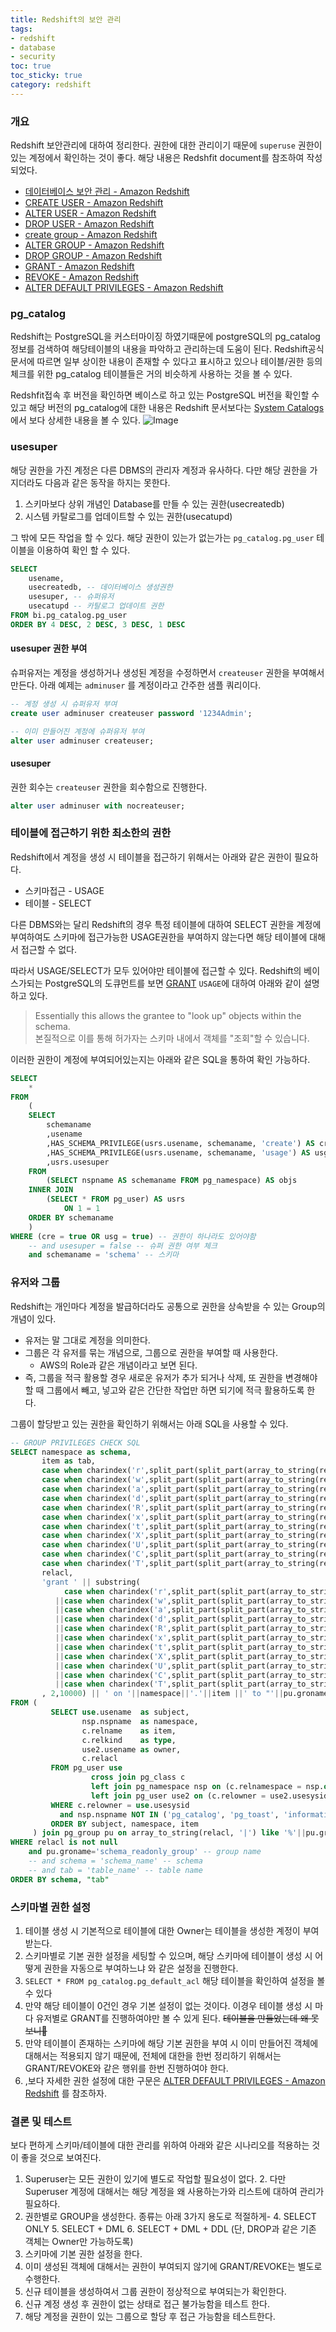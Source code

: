 ```yaml
---
title: Redshift의 보안 관리
tags:
- redshift
- database
- security
toc: true
toc_sticky: true
category: redshift
---
```


### 개요
Redshift 보안관리에 대하여 정리한다. 권한에 대한 관리이기 때문에 `superuse` 권한이 있는 계정에서 확인하는 것이 좋다. 해당 내용은 Redshfit document를 참조하여 작성되었다.
* [데이터베이스 보안 관리 - Amazon Redshift](https://docs.aws.amazon.com/ko_kr/redshift/latest/dg/r_Database_objects.html)
* [CREATE USER - Amazon Redshift ](https://docs.aws.amazon.com/ko_kr/redshift/latest/dg/r_CREATE_USER.html)
* [ALTER USER - Amazon Redshift ](https://docs.aws.amazon.com/ko_kr/redshift/latest/dg/r_ALTER_USER.html)
* [DROP USER - Amazon Redshift ](https://docs.aws.amazon.com/ko_kr/redshift/latest/dg/r_DROP_USER.html)
* [create group - Amazon Redshift](https://docs.aws.amazon.com/ko_kr/redshift/latest/dg/r_CREATE_GROUP.html)
* [ALTER GROUP - Amazon Redshift  ](https://docs.aws.amazon.com/ko_kr/redshift/latest/dg/r_ALTER_GROUP.html)
* [DROP GROUP - Amazon Redshift ](https://docs.aws.amazon.com/ko_kr/redshift/latest/dg/r_DROP_GROUP.html)
* [GRANT - Amazon Redshift ](https://docs.aws.amazon.com/ko_kr/redshift/latest/dg/r_GRANT.html)
* [REVOKE - Amazon Redshift ](https://docs.aws.amazon.com/ko_kr/redshift/latest/dg/r_REVOKE.html)
* [ALTER DEFAULT PRIVILEGES - Amazon Redshift ](https://docs.aws.amazon.com/ko_kr/redshift/latest/dg/r_ALTER_DEFAULT_PRIVILEGES.html)

### pg_catalog
Redshift는 PostgreSQL을 커스터마이징 하였기때문에 postgreSQL의 pg_catalog정보를 검색하여 해당테이블의 내용을 파악하고 관리하는데 도움이 된다. Redshift공식 문서에 따르면 일부 상이한 내용이 존재할 수 있다고 표시하고 있으나 테이블/권한 등의 체크를 위한 pg_catalog 테이블들은 거의 비슷하게 사용하는 것을 볼 수 있다.

Redshfit접속 후 버전을 확인하면 베이스로 하고 있는 PostgreSQL 버전을 확인할 수 있고 해당 버전의 pg_catalog에 대한 내용은 Redshift 문서보다는 [System Catalogs](https://www.postgresql.org/docs/8.0/catalogs.html) 에서 보다 상세한 내용을 볼 수 있다.
![Image](/assets/posts/210811_redshift_001.png)


### usesuper
해당 권한을 가진 계정은 다른 DBMS의 관리자 계정과 유사하다. 다만 해당 권한을 가지더라도 다음과 같은 동작을 하지는 못한다.
1. 스키마보다 상위 개념인 Database를 만들 수 있는 권한(usecreatedb)
2. 시스템 카탈로그를 업데이트할 수 있는 권한(usecatupd)

그 밖에 모든 작업을 할 수 있다. 해당 권한이 있는가 없는가는 `pg_catalog.pg_user` 테이블을 이용하여 확인 할 수 있다.
```sql
SELECT
    usename, 
    usecreatedb, -- 데이터베이스 생성권한
    usesuper, -- 슈퍼유저
    usecatupd -- 카탈로그 업데이트 권한
FROM bi.pg_catalog.pg_user
ORDER BY 4 DESC, 2 DESC, 3 DESC, 1 DESC
```

#### usesuper 권한 부여
슈퍼유저는 계정을 생성하거나 생성된 계정을 수정하면서  `createuser` 권한을 부여해서 만든다. 아래 예제는 `adminuser` 를 계정이라고 간주한 샘플 쿼리이다.
```sql
-- 계정 생성 시 슈퍼유저 부여
create user adminuser createuser password '1234Admin';

-- 이미 만들어진 계정에 슈퍼유저 부여
alter user adminuser createuser;
```
#### usesuper
권한 회수는 `createuser` 권한을 회수함으로 진행한다.
```sql
alter user adminuser with nocreateuser;
```

### 테이블에 접근하기 위한 최소한의 권한
Redshift에서 계정을 생성 시 테이블을 접근하기 위해서는 아래와 같은 권한이 필요하다.
* 스키마접근 - USAGE
* 테이블 - SELECT

다른 DBMS와는 달리 Redshift의 경우 특정 테이블에 대하여 SELECT 권한을 계정에 부여하여도 스키마에 접근가능한 USAGE권한을 부여하지 않는다면 해당 테이블에 대해서 접근할 수 없다. 

따라서 USAGE/SELECT가 모두 있어야만 테이블에 접근할 수 있다. Redshift의 베이스가되는 PostgreSQL의 도큐먼트를 보면 [GRANT](https://www.postgresql.org/docs/8.0/sql-grant.html) `USAGE`에 대하여 아래와 같이 설명하고 있다.
> Essentially this allows the grantee to "look up" objects within the schema.  
> 본질적으로 이를 통해 허가자는 스키마 내에서 객체를 "조회"할 수 있습니다.

이러한 권한이 계정에 부여되어있는지는 아래와 같은 SQL을 통하여 확인 가능하다.
```sql
SELECT
	*
FROM
	(
	SELECT
		schemaname
		,usename
		,HAS_SCHEMA_PRIVILEGE(usrs.usename, schemaname, 'create') AS cre -- 해당 스키마에서 객체를 생성할 수 있는 권한
		,HAS_SCHEMA_PRIVILEGE(usrs.usename, schemaname, 'usage') AS usg -- 해당 스키마에서 객체를 조회할 수 있는 권한
	    ,usrs.usesuper
	FROM
		(SELECT nspname AS schemaname FROM pg_namespace) AS objs
	INNER JOIN
		(SELECT * FROM pg_user) AS usrs
			ON 1 = 1
	ORDER BY schemaname
	)
WHERE (cre = true OR usg = true) -- 권한이 하나라도 있어야함
    -- and usesuper = false -- 슈퍼 권한 여부 체크
    and schemaname = 'schema' -- 스키마
```

### 유저와 그룹
Redshift는 개인마다 계정을 발급하더라도 공통으로 권한을 상속받을 수 있는 Group의 개념이 있다.
* 유저는 말 그대로 계정을 의미한다.
* 그룹은 각 유저를 묶는 개념으로, 그룹으로 권한을 부여할 때 사용한다.
	* AWS의 Role과 같은 개념이라고 보면 된다.
* 즉, 그룹을 적극 활용할 경우 새로운 유저가 추가 되거나 삭제, 또 권한을 변경해야할 때 그룹에서 빼고, 넣고와 같은 간단한 작업만 하면 되기에 적극 활용하도록 한다.

그룹이 할당받고 있는 권한을 확인하기 위해서는 아래 SQL을 사용할 수 있다.
```sql
-- GROUP PRIVILEGES CHECK SQL
SELECT namespace as schema,
       item as tab,
       case when charindex('r',split_part(split_part(array_to_string(relacl, '|'),pu.groname,2 ) ,'/',1)) > 0 then 'Y' else 'N' end as "select",
       case when charindex('w',split_part(split_part(array_to_string(relacl, '|'),pu.groname,2 ) ,'/',1)) > 0 then 'Y' else 'N' end as "update",
       case when charindex('a',split_part(split_part(array_to_string(relacl, '|'),pu.groname,2 ) ,'/',1)) > 0 then 'Y' else 'N' end as "insert",
       case when charindex('d',split_part(split_part(array_to_string(relacl, '|'),pu.groname,2 ) ,'/',1)) > 0 then 'Y' else 'N' end as "delete",
       case when charindex('R',split_part(split_part(array_to_string(relacl, '|'),pu.groname,2 ) ,'/',1)) > 0 then 'Y' else 'N' end as "rule",
       case when charindex('x',split_part(split_part(array_to_string(relacl, '|'),pu.groname,2 ) ,'/',1)) > 0 then 'Y' else 'N' end as "references",
       case when charindex('t',split_part(split_part(array_to_string(relacl, '|'),pu.groname,2 ) ,'/',1)) > 0 then 'Y' else 'N' end as "trigger",
       case when charindex('X',split_part(split_part(array_to_string(relacl, '|'),pu.groname,2 ) ,'/',1)) > 0 then 'Y' else 'N' end as "execute",
       case when charindex('U',split_part(split_part(array_to_string(relacl, '|'),pu.groname,2 ) ,'/',1)) > 0 then 'Y' else 'N' end as "usage",
       case when charindex('C',split_part(split_part(array_to_string(relacl, '|'),pu.groname,2 ) ,'/',1)) > 0 then 'Y' else 'N' end as "create",
       case when charindex('T',split_part(split_part(array_to_string(relacl, '|'),pu.groname,2 ) ,'/',1)) > 0 then 'Y' else 'N' end as "temporary",
       relacl,
       'grant ' || substring(
            case when charindex('r',split_part(split_part(array_to_string(relacl, '|'),pu.groname,2 ) ,'/',1)) > 0 then ',select ' else '' end
          ||case when charindex('w',split_part(split_part(array_to_string(relacl, '|'),pu.groname,2 ) ,'/',1)) > 0 then ',update ' else '' end
          ||case when charindex('a',split_part(split_part(array_to_string(relacl, '|'),pu.groname,2 ) ,'/',1)) > 0 then ',insert ' else '' end
          ||case when charindex('d',split_part(split_part(array_to_string(relacl, '|'),pu.groname,2 ) ,'/',1)) > 0 then ',delete ' else '' end
          ||case when charindex('R',split_part(split_part(array_to_string(relacl, '|'),pu.groname,2 ) ,'/',1)) > 0 then ',rule ' else '' end
          ||case when charindex('x',split_part(split_part(array_to_string(relacl, '|'),pu.groname,2 ) ,'/',1)) > 0 then ',references ' else '' end
          ||case when charindex('t',split_part(split_part(array_to_string(relacl, '|'),pu.groname,2 ) ,'/',1)) > 0 then ',trigger ' else '' end
          ||case when charindex('X',split_part(split_part(array_to_string(relacl, '|'),pu.groname,2 ) ,'/',1)) > 0 then ',execute ' else '' end
          ||case when charindex('U',split_part(split_part(array_to_string(relacl, '|'),pu.groname,2 ) ,'/',1)) > 0 then ',usage ' else '' end
          ||case when charindex('C',split_part(split_part(array_to_string(relacl, '|'),pu.groname,2 ) ,'/',1)) > 0 then ',create ' else '' end
          ||case when charindex('T',split_part(split_part(array_to_string(relacl, '|'),pu.groname,2 ) ,'/',1)) > 0 then ',temporary ' else '' end
       , 2,10000) || ' on '||namespace||'.'||item ||' to "'||pu.groname||'";' as grantsql
FROM (
         SELECT use.usename  as subject,
                nsp.nspname  as namespace,
                c.relname    as item,
                c.relkind    as type,
                use2.usename as owner,
                c.relacl
         FROM pg_user use
                  cross join pg_class c
                  left join pg_namespace nsp on (c.relnamespace = nsp.oid)
                  left join pg_user use2 on (c.relowner = use2.usesysid)
         WHERE c.relowner = use.usesysid
           and nsp.nspname NOT IN ('pg_catalog', 'pg_toast', 'information_schema')
         ORDER BY subject, namespace, item
     ) join pg_group pu on array_to_string(relacl, '|') like '%'||pu.groname||'%'
WHERE relacl is not null
    and pu.groname='schema_readonly_group' -- group name
    -- and schema = 'schema_name' -- schema
    -- and tab = 'table_name' -- table name
ORDER BY schema, "tab"
```

### 스키마별 권한 설정
1. 테이블 생성 시 기본적으로 테이블에 대한 Owner는 테이블을 생성한 계정이 부여받는다.
2. 스키마별로 기본 권한 설정을 세팅할 수 있으며, 해당 스키마에 테이블이 생성 시 어떻게 권한을 자동으로 부여하느냐 와 같은 설정을 진행한다.
3. `SELECT * FROM pg_catalog.pg_default_acl` 해당 테이블을 확인하여 설정을 볼 수 있다
4. 만약 해당 테이블이 0건인 경우 기본 설정이 없는 것이다. 이경우 테이블 생성 시 마다 유저별로 GRANT를 진행하여야만 볼 수 있게 된다. ~~테이블을 만들었는데 왜 못보니🤬~~
6. 만약 테이블이 존재하는 스키마에 해당 기본 권한을 부여 시 이미 만들어진 객체에 대해서는 적용되지 않기 때문에, 전체에 대한을 한번 정리하기 위해서는 GRANT/REVOKE와 같은 행위를 한번 진행하여야 한다.
7. ,보다 자세한 권한 설정에 대한 구문은 [ALTER DEFAULT PRIVILEGES - Amazon Redshift](https://docs.aws.amazon.com/ko_kr/redshift/latest/dg/r_ALTER_DEFAULT_PRIVILEGES.html) 를 참조하자.


### 결론 및 테스트
보다 편하게 스키마/테이블에 대한 관리를 위하여 아래와 같은 시나리오를 적용하는 것이 좋을 것으로 보여진다.

1. Superuser는 모든 권한이 있기에 별도로 작업할 필요성이 없다.
	2. 다만 Superuser 계정에 대해서는 해당 계정을 왜 사용하는가와 리스트에 대하여 관리가 필요하다.
3. 권한별로 GROUP을 생성한다. 종류는 아래 3가지 용도로 적절하게-
	4. SELECT ONLY
	5. SELECT + DML
	6. SELECT + DML + DDL (단, DROP과 같은 기존 객체는 Owner만 가능하도록)
7. 스키마에 기본 권한 설정을 한다.
8. 이미 생성된 객체에 대해서는 권한이 부여되지 않기에 GRANT/REVOKE는 별도로 수행한다.
9. 신규 테이블을 생성하여서 그룹 권한이 정상적으로 부여되는가 확인한다.
10. 신규 계정 생성 후 권한이 없는 상태로 접근 불가능함을 테스트 한다.
11. 해당 계정을 권한이 있는 그룹으로 할당 후 접근 가능함을 테스트한다.
